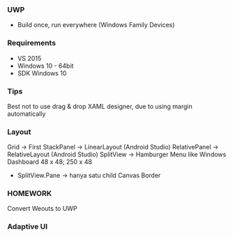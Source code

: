 ### UWP
- Build once, run everywhere (Windows Family Devices)

### Requirements
- VS 2015
- Windows 10 - 64bit
- SDK Windows 10

### Tips
Best not to use drag & drop XAML designer, due to using margin automatically

### Layout
Grid -> First
StackPanel -> LinearLayout (Android Studio)
RelativePanel -> RelativeLayout (Android Studio)
SplitView -> Hamburger Menu like Windows Dashboard
48 x 48; 250 x 48
- SplitView.Pane -> hanya satu child
Canvas
Border

### HOMEWORK
Convert Weouts to UWP

### Adaptive UI